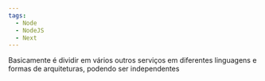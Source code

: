 ```yaml
---
tags:
  - Node
  - NodeJS
  - Next
---
```

Basicamente é dividir em vários outros serviços em diferentes linguagens e formas de arquiteturas, podendo ser independentes